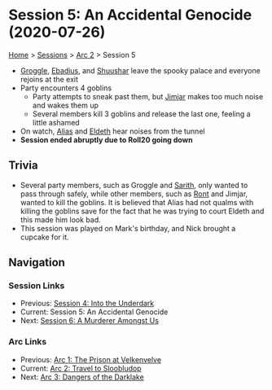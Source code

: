 # Session 5: An Accidental Genocide (2020-07-26)

[Home](../../README.md) > [Sessions](../info.md) > [Arc 2](info.md) > Session 5

* [Groggle](../../characters/pcs/groggle.md), [Ebadius](../../characters/pcs/ebadius.md), and [Shuushar](../../characters/party/shuushar.md) leave the spooky palace and everyone rejoins at the exit
* Party encounters 4 goblins
    * Party attempts to sneak past them, but [Jimjar](../../characters/party/jimjar.md) makes too much noise and wakes them up
    * Several members kill 3 goblins and release the last one, feeling a little ashamed
* On watch, [Alias](../../characters/pcs/alias.md) and [Eldeth](../../characters/party/eldeth.md) hear noises from the tunnel
* **Session ended abruptly due to Roll20 going down**

## Trivia
* Several party members, such as Groggle and [Sarith](../../characters/party/sarith.md), only wanted to pass through safely, while other members, such as [Ront](../../characters/party/ront.md) and Jimjar, wanted to kill the goblins. It is believed that Alias had not qualms with killing the goblins save for the fact that he was trying to court Eldeth and this made him look bad.
* This session was played on Mark's birthday, and Nick brought a cupcake for it.

## Navigation
### Session Links
* Previous: [Session 4: Into the Underdark](session04-2020-07-12.md)
* Current: Session 5: An Accidental Genocide
* Next: [Session 6: A Murderer Amongst Us](session06-2020-08-16.md)

### Arc Links
* Previous: [Arc 1: The Prison at Velkenvelve](../arc01/info.md)
* Current: [Arc 2: Travel to Sloobludop](info.md)
* Next: [Arc 3: Dangers of the Darklake](../arc03/info.md)
